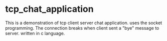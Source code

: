 # tcp_chat_application

This is a demonstration of tcp client server chat application. uses the socket programming. The connection breaks when client sent a "bye" message to server. written in c language.
